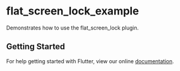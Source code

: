 # flat_screen_lock_example

Demonstrates how to use the flat_screen_lock plugin.

## Getting Started

For help getting started with Flutter, view our online
[documentation](https://flutter.io/).

